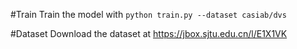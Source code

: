 #Train
Train the model with `python train.py --dataset casiab/dvs`

#Dataset
Download the dataset at https://jbox.sjtu.edu.cn/l/E1X1VK